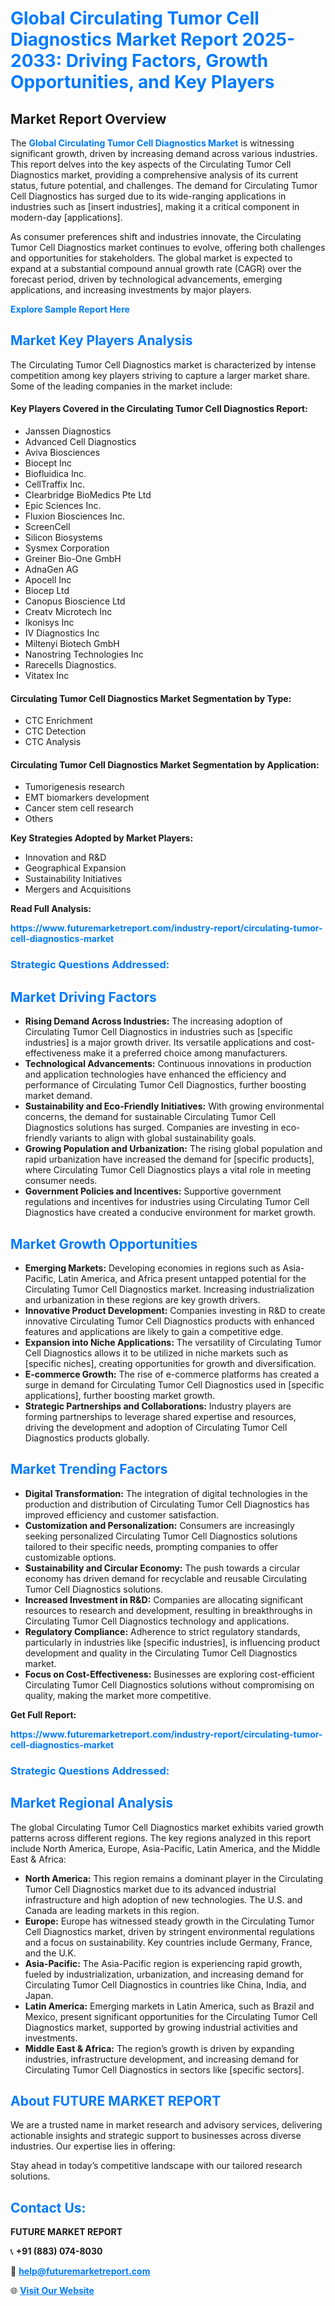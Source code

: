 <h1 style="color: #007BFF;">Global Circulating Tumor Cell Diagnostics Market Report 2025-2033: Driving Factors, Growth Opportunities, and Key Players</h1>

<section id="overview">
<h2>Market Report Overview</h2>
<p>The <a href="https://www.futuremarketreport.com/industry-report/circulating-tumor-cell-diagnostics-market" style="color: #007BFF; text-decoration: none;"><strong>Global Circulating Tumor Cell Diagnostics Market</strong></a> is witnessing significant growth, driven by increasing demand across various industries. This report delves into the key aspects of the Circulating Tumor Cell Diagnostics market, providing a comprehensive analysis of its current status, future potential, and challenges. The demand for Circulating Tumor Cell Diagnostics has surged due to its wide-ranging applications in industries such as [insert industries], making it a critical component in modern-day [applications].</p>
<p>As consumer preferences shift and industries innovate, the Circulating Tumor Cell Diagnostics market continues to evolve, offering both challenges and opportunities for stakeholders. The global market is expected to expand at a substantial compound annual growth rate (CAGR) over the forecast period, driven by technological advancements, emerging applications, and increasing investments by major players.</p>
</section>

<section id="overview">
<p><a href="https://www.futuremarketreport.com/request-sample/reportId=47434" style="color: #007BFF; text-decoration: none;"><strong>Explore Sample Report Here</strong></a></p>
</section>

<section id="key-players">
<h2 style="color: #007BFF;">Market Key Players Analysis</h2>
<p>The Circulating Tumor Cell Diagnostics market is characterized by intense competition among key players striving to capture a larger market share. Some of the leading companies in the market include:</p>
<h4>Key Players Covered in the Circulating Tumor Cell Diagnostics Report:</h4>
<ul><li>Janssen Diagnostics</li><li>Advanced Cell Diagnostics</li><li>Aviva Biosciences</li><li>Biocept Inc</li><li>Biofluidica Inc.</li><li>CellTraffix Inc.</li><li>Clearbridge BioMedics Pte Ltd</li><li>Epic Sciences Inc.</li><li>Fluxion Biosciences Inc.</li><li>ScreenCell</li><li>Silicon Biosystems</li><li>Sysmex Corporation</li><li>Greiner Bio-One GmbH</li><li>AdnaGen AG</li><li>Apocell Inc</li><li>Biocep Ltd</li><li>Canopus Bioscience Ltd</li><li>Creatv Microtech Inc</li><li>Ikonisys Inc</li><li>IV Diagnostics Inc</li><li>Miltenyi Biotech GmbH</li><li>Nanostring Technologies Inc</li><li>Rarecells Diagnostics.</li><li>Vitatex Inc</li></ul>
<h4>Circulating Tumor Cell Diagnostics Market Segmentation by Type:</h4>
<ul><li>CTC Enrichment</li><li>CTC Detection</li><li>CTC Analysis</li></ul>

<h4>Circulating Tumor Cell Diagnostics Market Segmentation by Application:</h4>
<ul><li>Tumorigenesis research</li><li>EMT biomarkers development</li><li>Cancer stem cell research</li><li>Others</li></ul>
<p><strong>Key Strategies Adopted by Market Players:</strong></p>
<ul>
<li>Innovation and R&D</li>
<li>Geographical Expansion</li>
<li>Sustainability Initiatives</li>
<li>Mergers and Acquisitions</li>
</ul>
</section>

<section>
<p><strong>Read Full Analysis: </strong></p><a href="https://www.futuremarketreport.com/industry-report/circulating-tumor-cell-diagnostics-market" style="color: #007BFF; text-decoration: none;"><strong>https://www.futuremarketreport.com/industry-report/circulating-tumor-cell-diagnostics-market</strong></a>
<h3 style="color: #007BFF;">Strategic Questions Addressed:</h3>
</section>

<section id="driving-factors">
<h2 style="color: #007BFF;">Market Driving Factors</h2>
<ul>
<li><strong>Rising Demand Across Industries:</strong> The increasing adoption of Circulating Tumor Cell Diagnostics in industries such as [specific industries] is a major growth driver. Its versatile applications and cost-effectiveness make it a preferred choice among manufacturers.</li>
<li><strong>Technological Advancements:</strong> Continuous innovations in production and application technologies have enhanced the efficiency and performance of Circulating Tumor Cell Diagnostics, further boosting market demand.</li>
<li><strong>Sustainability and Eco-Friendly Initiatives:</strong> With growing environmental concerns, the demand for sustainable Circulating Tumor Cell Diagnostics solutions has surged. Companies are investing in eco-friendly variants to align with global sustainability goals.</li>
<li><strong>Growing Population and Urbanization:</strong> The rising global population and rapid urbanization have increased the demand for [specific products], where Circulating Tumor Cell Diagnostics plays a vital role in meeting consumer needs.</li>
<li><strong>Government Policies and Incentives:</strong> Supportive government regulations and incentives for industries using Circulating Tumor Cell Diagnostics have created a conducive environment for market growth.</li>
</ul>
</section>

<section id="growth-opportunities">
<h2 style="color: #007BFF;">Market Growth Opportunities</h2>
<ul>
<li><strong>Emerging Markets:</strong> Developing economies in regions such as Asia-Pacific, Latin America, and Africa present untapped potential for the Circulating Tumor Cell Diagnostics market. Increasing industrialization and urbanization in these regions are key growth drivers.</li>
<li><strong>Innovative Product Development:</strong> Companies investing in R&D to create innovative Circulating Tumor Cell Diagnostics products with enhanced features and applications are likely to gain a competitive edge.</li>
<li><strong>Expansion into Niche Applications:</strong> The versatility of Circulating Tumor Cell Diagnostics allows it to be utilized in niche markets such as [specific niches], creating opportunities for growth and diversification.</li>
<li><strong>E-commerce Growth:</strong> The rise of e-commerce platforms has created a surge in demand for Circulating Tumor Cell Diagnostics used in [specific applications], further boosting market growth.</li>
<li><strong>Strategic Partnerships and Collaborations:</strong> Industry players are forming partnerships to leverage shared expertise and resources, driving the development and adoption of Circulating Tumor Cell Diagnostics products globally.</li>
</ul>
</section>

<section id="trending-factors">
<h2 style="color: #007BFF;">Market Trending Factors</h2>
<ul>
<li><strong>Digital Transformation:</strong> The integration of digital technologies in the production and distribution of Circulating Tumor Cell Diagnostics has improved efficiency and customer satisfaction.</li>
<li><strong>Customization and Personalization:</strong> Consumers are increasingly seeking personalized Circulating Tumor Cell Diagnostics solutions tailored to their specific needs, prompting companies to offer customizable options.</li>
<li><strong>Sustainability and Circular Economy:</strong> The push towards a circular economy has driven demand for recyclable and reusable Circulating Tumor Cell Diagnostics solutions.</li>
<li><strong>Increased Investment in R&D:</strong> Companies are allocating significant resources to research and development, resulting in breakthroughs in Circulating Tumor Cell Diagnostics technology and applications.</li>
<li><strong>Regulatory Compliance:</strong> Adherence to strict regulatory standards, particularly in industries like [specific industries], is influencing product development and quality in the Circulating Tumor Cell Diagnostics market.</li>
<li><strong>Focus on Cost-Effectiveness:</strong> Businesses are exploring cost-efficient Circulating Tumor Cell Diagnostics solutions without compromising on quality, making the market more competitive.</li>
</ul>
</section>

<section>
<p><strong>Get Full Report: </strong></p><a href="https://www.futuremarketreport.com/industry-report/circulating-tumor-cell-diagnostics-market" style="color: #007BFF; text-decoration: none;"><strong>https://www.futuremarketreport.com/industry-report/circulating-tumor-cell-diagnostics-market</strong></a>
<h3 style="color: #007BFF;">Strategic Questions Addressed:</h3>
</section>


<section id="regional-analysis">
<h2 style="color: #007BFF;">Market Regional Analysis</h2>
<p>The global Circulating Tumor Cell Diagnostics market exhibits varied growth patterns across different regions. The key regions analyzed in this report include North America, Europe, Asia-Pacific, Latin America, and the Middle East & Africa:</p>
<ul>
<li><strong>North America:</strong> This region remains a dominant player in the Circulating Tumor Cell Diagnostics market due to its advanced industrial infrastructure and high adoption of new technologies. The U.S. and Canada are leading markets in this region.</li>
<li><strong>Europe:</strong> Europe has witnessed steady growth in the Circulating Tumor Cell Diagnostics market, driven by stringent environmental regulations and a focus on sustainability. Key countries include Germany, France, and the U.K.</li>
<li><strong>Asia-Pacific:</strong> The Asia-Pacific region is experiencing rapid growth, fueled by industrialization, urbanization, and increasing demand for Circulating Tumor Cell Diagnostics in countries like China, India, and Japan.</li>
<li><strong>Latin America:</strong> Emerging markets in Latin America, such as Brazil and Mexico, present significant opportunities for the Circulating Tumor Cell Diagnostics market, supported by growing industrial activities and investments.</li>
<li><strong>Middle East & Africa:</strong> The region’s growth is driven by expanding industries, infrastructure development, and increasing demand for Circulating Tumor Cell Diagnostics in sectors like [specific sectors].</li>
</ul>
</section>

<footer>
<h2 style="color: #007BFF;">About FUTURE MARKET REPORT</h2>
<p>We are a trusted name in market research and advisory services, delivering actionable insights and strategic support to businesses across diverse industries. Our expertise lies in offering:</p>

<p>Stay ahead in today’s competitive landscape with our tailored research solutions.</p>

<h2 style="color: #007BFF;">Contact Us:</h2>
<p><strong>FUTURE MARKET REPORT</strong></p>
<p>📞 <strong>+91 (883) 074-8030</strong></p>
<p>📧 <strong><a href="mailto:help@futuremarketreport.com" style="color: #007BFF;">help@futuremarketreport.com</a></strong></p>
<p>🌐 <strong><a href="https://www.futuremarketreport.com/" style="color: #007BFF;">Visit Our Website</a></strong></p>
</footer>